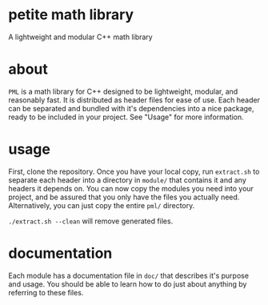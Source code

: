 # petite math library

A lightweight and modular C++ math library

# about

`PML` is a math library for C++ designed to be lightweight, modular,
and reasonably fast. It is distributed as header files for ease of use.
Each header can be separated and bundled with it's dependencies into
a nice package, ready to be included in your project. See "Usage" for
more information.

# usage

First, clone the repository. Once you have your local copy, run
`extract.sh` to separate each header into a directory in `module/`
that contains it and any headers it depends on. You can now copy the
modules you need into your project, and be assured that you only have
the files you actually need. Alternatively, you can just copy the entire
`pml/` directory.

`./extract.sh --clean` will remove generated files.

# documentation

Each module has a documentation file in `doc/` that describes it's purpose
and usage. You should be able to learn how to do just about anything by
referring to these files.
